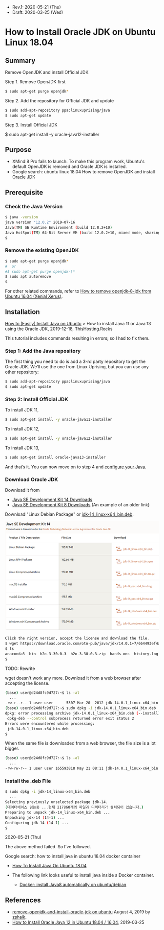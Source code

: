 * Rev.1: 2020-05-21 (Thu)
* Draft: 2020-03-25 (Wed)

# How to Install Oracle JDK on Ubuntu Linux 18.04

## Summary

Remove OpenJDK and install Official JDK

Step 1. Remove OpenJDK first

```bash
$ sudo apt-get purge openjdk*
```

Step 2. Add the repository for Official JDK and update

```bash
$ sudo add-apt-repository ppa:linuxuprising/java
$ sudo apt-get update
```

Step 3. Install Official JDK

  $ sudo apt-get install -y oracle-java12-installer

## Purpose

* XMind 8 Pro fails to launch. To make this program work, Ubuntu's default OpenJDK is removed and Oracle JDK is installed.
* Google search: ubuntu linux 18.04  How to remove OpenJDK and install Oracle JDK

## Prerequisite

### Check the Java Version

```bash
$ java -version
java version "12.0.2" 2019-07-16
Java(TM) SE Runtime Environment (build 12.0.2+10)
Java HotSpot(TM) 64-Bit Server VM (build 12.0.2+10, mixed mode, sharing)
$
```

### Remove the existing OpenJDK

```bash
$ sudo apt-get purge openjdk*
#  or
#$ sudo apt-get purge openjdk-\*
$ sudo apt autoremove
$
```

For other related commands, refer to [How to remove openjdk-8-jdk from Ubuntu 16.04 (Xenial Xerus)](https://www.howtoinstall.co/en/ubuntu/xenial/openjdk-8-jdk?action=remove).

## Installation

[How to (Easily) Install Java on Ubuntu](https://thishosting.rocks/install-java-ubuntu/#oracle-jdk) > How to install Java 11 or Java 13 using the Oracle JDK, 2019-12-18, ThisHosting.Rocks

This tutorial includes commands resulting in errors; so I had to fix them.

### Step 1: Add the Java repository

The first thing you need to do is add a 3-rd party repository to get the Oracle JDK. We’ll use the one from Linux Uprising, but you can use any other repository:

```bash
$ sudo add-apt-repository ppa:linuxuprising/java
$ sudo apt-get update
```

### Step 2: Install Official JDK

To install JDK 11,

```bash
$ sudo apt-get install -y oracle-java11-installer
```

To install JDK 12,

```bash
$ sudo apt-get install -y oracle-java12-installer
```

To install JDK 13,

```bash
$ sudo apt-get install oracle-java13-installer
```

And that’s it. You can now move on to step 4 and [configure your Java](about:blank#set-up).

### Download Oracle JDK

Download it from 

* [Java SE Development Kit 14 Downloads](https://www.oracle.com/java/technologies/javase-jdk14-downloads.html)
* [Java SE Development Kit 8 Downloads](https://www.oracle.com/java/technologies/javase-jdk8-downloads.html) (An example of an older link)

Download "Linux Debian Package" or [jdk-14_linux-x64_bin.deb](https://www.oracle.com/java/technologies/javase-jdk14-downloads.html#license-lightbox). 

<img src="images/Java SE Development Kit 14.png">

```bash
Click the right version, accept the license and download the file.
$ wget https://download.oracle.com/otn-pub/java/jdk/14.0.1+7/664493ef4a6946b186ff29eb326336a2/jdk-14.0.1_linux-x64_bin.deb
$ ls
anaconda3  bin  h2o-3.30.0.3  h2o-3.30.0.3.zip  hands-ons  history.log  jdk-14.0.1_linux-x64_bin.deb  projects
$
```

TODO: Rewrite

wget doesn't work any more. Download it from a web browser after accepting the license. 

```bash
(base) user@d24d8fc9d727:~$ ls -al
  ...
-rw-r--r-- 1 user user      5307 Mar 20  2012 jdk-14.0.1_linux-x64_bin.deb
(base) user@d24d8fc9d727:~$ sudo dpkg -i jdk-14.0.1_linux-x64_bin.deb
dpkg: error processing archive jdk-14.0.1_linux-x64_bin.deb (--install):
 dpkg-deb --control subprocess returned error exit status 2
Errors were encountered while processing:
 jdk-14.0.1_linux-x64_bin.deb
$
```

When the same file is downloaded from a web browser, the file size is a lot bigger.

```bash
(base) user@d24d8fc9d727:~$ ls -al
  ...
-rw-rw-r-- 1 user user 165593818 May 21 08:11 jdk-14.0.1_linux-x64_bin.deb

```

### Install the .deb File

```bash
$ sudo dpkg -i jdk-14_linux-x64_bin.deb 
  ...
Selecting previously unselected package jdk-14.
(데이터베이스 읽는중 ...현재 217860개의 파일과 디렉터리가 설치되어 있습니다.)
Preparing to unpack jdk-14_linux-x64_bin.deb ...
Unpacking jdk-14 (14-1) ...
Configuring jdk-14 (14-1) ...
$
```

2020-05-21 (Thu)

The above method failed. So I've followed.

Google search: how to install java in ubuntu 18.04 docker container

* [How To Install Java On Ubuntu 18.04](https://phoenixnap.com/kb/how-to-install-java-ubuntu)

* The following link looks useful to install java inside a Docker container.
  * [Docker: install Java8 automatically on ubuntu/debian](https://newfivefour.com/docker-java8-auto-install.html)

## References

* [remove-openjdk-and-install-oracle-jdk on ubuntu](https://flicsdb.com/remove-openjdk-and-install-oracle-jdk-on-ubuntu/) August 4, 2019 by [zshaik](https://flicsdb.com/author/zshaik/). 
* [How to Install Oracle Java 12 in Ubuntu 18.04 / 16.04](https://laptrinhx.com/how-to-install-oracle-java-12-in-ubuntu-18-04-16-04-2045321107/), 2019-03-25

